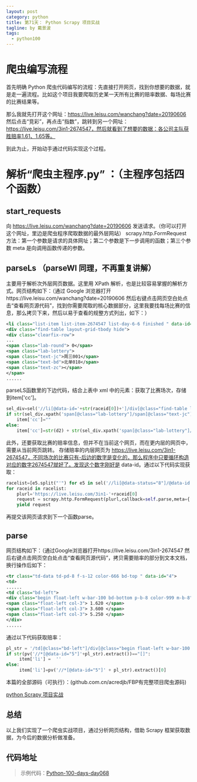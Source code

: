 ```yaml
---
layout: post
category: python
title: 第71天： Python Scrapy 项目实战
tagline: by 戴景波
tags: 
  - python100
---
```


# 爬虫编写流程

首先明确 Python 爬虫代码编写的流程：先直接打开网页，找到你想要的数据，就是走一遍流程。比如这个项目我要爬取历史某一天所有比赛的赔率数据、每场比赛的比赛结果等。

那么我就先打开这个网址：https://live.leisu.com/wanchang?date=20190606 然后点击“竞彩”，再点击“指数”，跳转到另一个网址：https://live.leisu.com/3in1-2674547，然后就看到了想要的数据：各公司主队获胜赔率1.61、1.65等。

到此为止，开始动手通过代码实现这个过程。

<!--more-->

# 解析“爬虫主程序.py” ：（主程序包括四个函数）

## start_requests 

向 https://live.leisu.com/wanchang?date=20190606 发送请求。（你可以打开这个网址，里边是爬虫程序爬取数据的最外层网站）
scrapy.http.FormRequest 方法：第一个参数是请求的具体网址；第二个参数是下一步调用的函数；第三个参数 meta 是向调用函数传递的参数。

## parseLs （parseWl 同理，不再重复讲解）

主要用于解析次外层网页数据。这里用 XPath 解析，也是比较容易掌握的解析方式。网页结构如下：（通过 Google 浏览器打开https://live.leisu.com/wanchang?date=20190606 然后右键点击网页空白处点击“查看网页源代码”，找到你需要爬取的核心数据部分，这里我要找每场比赛的信息，那么拷贝下来，然后以易于查看的规整方式列出，如下：）

```xml
<li class="list-item list-item-2674547 list-day-6-6 finished " data-id="2674547" data-status="8" data-eventid="2906" data-status-name="finished" data-nowtime="1559760300" data-realtime="1559764089" data-eventlevels="1" data-halftime="45,15" data-lottery="周三001,北单018," data-asian-name="name-0.25" data-daxiao-name="name-2.5" data-asian="1.125,0.25,0.78,0" data-daxiao="0.99,2.5,0.91,0" data-home-icon="8863b9e186e3580aa6dec29f19155d3a.png" data-away-icon="f84be480c54f0ff871b91fab14a36b36.png" style="height:41px;">
<div class="find-table layout-grid-tbody hide">
<div class="clearfix-row">
...
<span class="lab-round"> 0</span> 
<span class="lab-lottery"> 
<span class="text-jc">周三001</span> 
<span class="text-bd">北单018</span> 
<span class="text-zc"></span>
</span> 
......
```

parseLS函数里的下边代码，结合上表中 xml 中的元素：获取了比赛场次，存储到item['cc']。

```python
sel_div=sel('//li[@data-id='+str(raceid[0])+']/div[@class="find-table layout-grid-tbody hide"]/div[@class="clearfix-row"]')
if str(sel_div.xpath('span[@class="lab-lottery"]/span[@class="text-jc"]/text()').extract()) == "[]":
    item['cc']=""
else:
    item['cc']=str(d2) + str(sel_div.xpath('span[@class="lab-lottery"]/span[@class="text-jc"]/text()').extract()[0])
```

此外，还要获取比赛的赔率信息，但并不在当前这个网页，而在更内层的网页中，需要从当前网页跳转。
存储赔率的内层网页为 https://live.leisu.com/3in1-2674547，不同场次的比赛只有-后边的数字是变化的，那么程序中只要循环构造对应的数字2674547就好了。发现这个数字刚好是 data-id。通过以下代码实现获取：

```python
racelist=[e5.split("'") for e5 in sel('//li[@data-status="8"]/@data-id').extract()]
for raceid in racelist:
    plurl='https://live.leisu.com/3in1-'+raceid[0]
    request = scrapy.http.FormRequest(plurl,callback=self.parse,meta={'item':item})
    yield request
```
再提交该网页请求到下一个函数parse。

## parse

网页结构如下：（通过Google浏览器打开https://live.leisu.com/3in1-2674547 然后右键点击网页空白处点击“查看网页源代码”，拷贝需要赔率的部分到文本文档，换行操作后如下：
```xml
<tr class="td-data td-pd-8 f-s-12 color-666 bd-top " data-id="4">
<td> 
......
<td class="bd-left">
<div class="begin float-left w-bar-100 bd-bottom p-b-8 color-999 m-b-8">
<span class="float-left col-3"> 1.620 </span>
<span class="float-left col-3"> 3.600 </span> 
<span class="float-left col-3"> 5.250 </span>
</div>
......
```
通过以下代码获取赔率：
```python
pl_str = '/td[@class="bd-left"]/div[@class="begin float-left w-bar-100 bd-bottom p-b-8 color-999 m-b-8"]/span[@class="float-left col-3"]/text()'
if str(pv('//*[@data-id="5"]'+pl_str).extract())=="[]":
     item['li'] =  ''
else:
     item['li']=pv('//*[@data-id="5"]' + pl_str).extract()[0]
```

本篇的全部源码（可执行）：(github.com.cn/acredjb/FBP有完整项目爬虫源码)

[python Scrapy 项目实战](https://github.com/JustDoPython/python-100-day/tree/master/day-068)

## 总结

以上我们实现了一个爬虫实战项目，通过分析网页结构，借助 Scrapy 框架获取数据，为今后的数据分析做准备。

## 代码地址



> 示例代码：[Python-100-days-day068](https://github.com/JustDoPython/python-100-day/tree/master/day-071)

